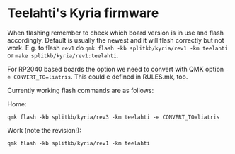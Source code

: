 # Teelahti's Kyria firmware

When flashing remember to check which board version is in use and flash
accordingly. Default is usually the newest and it will flash correctly but not
work. E.g. to flash `rev1` do `qmk flash -kb splitkb/kyria/rev1 -km teelahti` or
`make splitkb/kyria/rev1:teelahti`.

For RP2040 based boards the option we need to convert with QMK option `-e CONVERT_TO=liatris`. This could e defined in RULES.mk, too.

Currently working flash commands are as follows:

Home:

```
qmk flash -kb splitkb/kyria/rev3 -km teelahti -e CONVERT_TO=liatris
```

Work (note the revision!):

```
qmk flash -kb splitkb/kyria/rev1 -km teelahti
```
